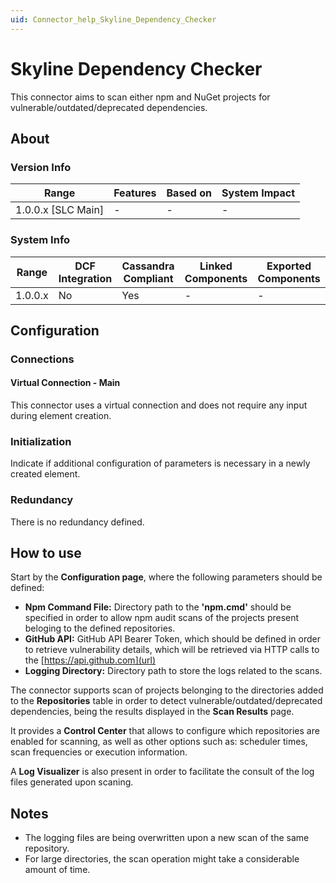 ```yaml
---
uid: Connector_help_Skyline_Dependency_Checker
---
```


# Skyline Dependency Checker

This connector aims to scan either npm and NuGet projects for vulnerable/outdated/deprecated dependencies.

## About

### Version Info

|Range  |Features  |Based on  |System Impact  |
|---------|---------|---------|---------|
|1.0.0.x [SLC Main]     |-         |-         |-         |

### System Info

|Range  |DCF Integration  |Cassandra Compliant  |Linked Components  |Exported Components   |
|---------|---------|---------|---------|---------|
|1.0.0.x    |No       |Yes         |-         |-   |

## Configuration

### Connections

#### Virtual Connection - Main

This connector uses a virtual connection and does not require any input during element creation.

### Initialization

Indicate if additional configuration of parameters is necessary in a newly created element.

### Redundancy

There is no redundancy defined.

## How to use

Start by the **Configuration page**, where the following parameters should be defined:

- **Npm Command File:** Directory path to the **'npm.cmd'** should be specified in order to allow npm audit scans of the projects present beloging to the defined repositories.
- **GitHub API:** GitHub API Bearer Token, which should be defined in order to retrieve vulnerability details, which will be retrieved via HTTP calls to the [https://api.github.com](url)
- **Logging Directory:** Directory path to store the logs related to the scans.

The connector supports scan of projects belonging to the directories added to the **Repositories** table in order to detect vulnerable/outdated/deprecated dependencies, 
being the results displayed in the **Scan Results** page.

It provides a **Control Center** that allows to configure which repositories are enabled for scanning, as well as other options such as: scheduler times, scan frequencies or execution information.

A **Log Visualizer** is also present in order to facilitate the consult of the log files generated upon scaning.

## Notes

- The logging files are being overwritten upon a new scan of the same repository.
- For large directories, the scan operation might take a considerable amount of time. 

